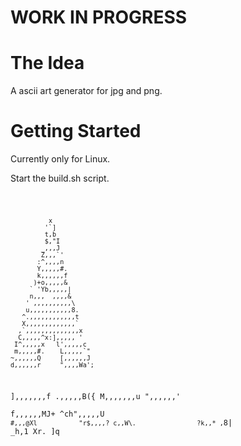 # WORK IN PROGRESS

# The Idea
A ascii art generator for jpg and png.

# Getting Started
Currently only for Linux.

Start the build.sh script.

<code>

              x
             '`]
             t,b
             $,"I
            _,,,J
            Z,,,`'
           :^,,,,n
           Y,,,,,#.
           k,,,,,,f
          )+o,,,,,&
         ` 'Yb,,,,,|
         n,,,  ,,,,&
        ' ,,,,,,,,,,\
        u,,,,,,,,,,,8.
       ^.,,,,,,,,,,,,t
       X,,,,,,,,,,,,,`
      ,`,,,,,,,,,,,,,,x
      C,,,,,^x:],,,,, '
     I^,,,,,x   l',,,,,c
     m,,,,,#.    L,,,,,`"
    ~,,,,,,Q     [,,,,,,J
    d,,,,,,r     ",,,,Wa';
   ],,,,,,,f     .,,,,,B({
   M,,,,,,,u     ",,,,,,'\
  f,,,,,,MJ+     ^ch",,,,,U
 `#,,,@Xl           "r$,,,,?
 c,,W\.                ?k,,*
,`8|                     _h,1
Xr.                        ]q

</code>
